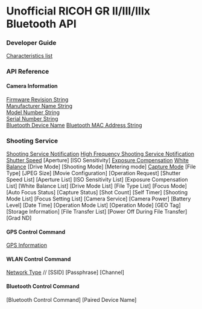 # Unofficial RICOH GR II/III/IIIx Bluetooth API

### Developer Guide

[Characteristics list](./characteristics_list.md)  

### API Reference

#### Camera Information

[Firmware Revision String](./camera_information/firmware_revision_string.md)  
[Manufacturer Name String](./camera_information/manufacturer_name_string.md)  
[Model Number String](./camera_information/model_number_string.md)  
[Serial Number String](./camera_information/serial_number_string.md)  
[Bluetooth Device Name](./camera_information/bluetooth_device_name.md)
[Bluetooth MAC Address String](./camera_information/bluetooth_mac_address_string.md)  

### Shooting Service

[Shooting Service Notification](./shooting_service/shooting_service_notification.md)
[High Frequency Shooting Service Notification](./shooting_service/high_frequency_shooting_service_notification.md)
[Shutter Speed](./shooting_control/shutter_speed.md)
[Aperture]
[ISO Sensitivity]
[Exposure Compensation](./shooting_control_command/exposure_compensation.md)
[White Balance](./shooting_control_command/white_balance.md)
[Drive Mode]
[Shooting Mode]
[Metering mode]
[Capture Mode](./shooting_control_command/capture_mode.md)
[File Type]
[JPEG Size]
[Movie Configuration]
[Operation Request]
[Shutter Speed List]
[Aperture List]
[ISO Sensitivity List]
[Exposure Compensation List]
[White Balance List]
[Drive Mode List]
[File Type List]
[Focus Mode]
[Auto Focus Status]
[Capture Status]
[Shot Count]
[Self Timer]
[Shooting Mode List]
[Focus Setting List]
[Camera Service]
[Camera Power]
[Battery Level]
[Date Time]
[Operation Mode List]
[Operation Mode]
[GEO Tag]
[Storage Information]
[File Transfer List]
[Power Off During File Transfer]
[Grad ND]

#### GPS Control Command

[GPS Information](./gps_control_command/gps_information.md)  

#### WLAN Control Command

[Network Type](./wlan_control_command/network_type.md) //
[SSID]
[Passphrase]
[Channel]

#### Bluetooth Control Command

[Bluetooth Control Command]
[Paired Device Name]